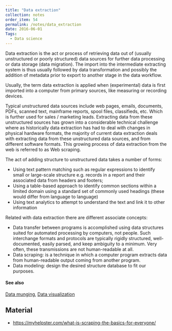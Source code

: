 ```yaml
---
title: "Data extraction"
collection: notes
order_item: 54
permalink: /notes/data_extraction
date: 2016-06-01
Tags:
  - Data science
---
```


Data extraction is the act or process of retrieving data out of (usually unstructured or poorly structured) data sources for further data processing or data storage (data migration). The import into the intermediate extracting system is thus usually followed by data transformation and possibly the addition of metadata prior to export to another stage in the data workflow.

Usually, the term data extraction is applied when (experimental) data is first imported into a computer from primary sources, like measuring or recording devices. 

Typical unstructured data sources include web pages, emails, documents, PDFs, scanned text, mainframe reports, spool files, classifieds, etc. Which is further used for sales / marketing leads. Extracting data from these unstructured sources has grown into a considerable technical challenge where as historically data extraction has had to deal with changes in physical hardware formats, the majority of current data extraction deals with extracting data from these unstructured data sources, and from different software formats. This growing process of data extraction from the web is referred to as Web scraping.

The act of adding structure to unstructured data takes a number of forms:
* Using text pattern matching such as regular expressions to identify small or large-scale structure e.g. records in a report and their associated data from headers and footers;
* Using a table-based approach to identify common sections within a limited domain using a standard set of commonly used headings (these would differ from language to language)
* Using text analytics to attempt to understand the text and link it to other information

Related with data extraction there are different associate concepts:
* Data transfer between programs is accomplished using data structures suited for automated processing by computers, not people. Such interchange formats and protocols are typically rigidly structured, well-documented, easily parsed, and keep ambiguity to a minimum. Very often, these transmissions are not human-readable at all.
* Data scraping: is a technique in which a computer program extracts data from human-readable output coming from another program.
* Data modeling: design the desired structure database to fit our purposes.


#### See also
[Data munging](/notes/data_munging), [Data visualization](/notes/data_visualization)


## Material
* https://myhelpster.com/what-is-scraping-the-basics-for-everyone/






